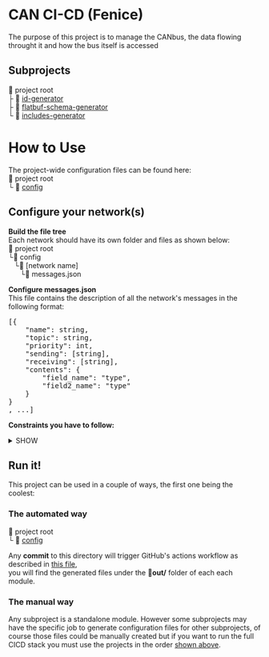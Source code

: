 # CAN CI-CD (Fenice)
The purpose of this project is to manage the CANbus, the data flowing throught it and how the bus itself is accessed

## Subprojects
:open_file_folder: project root\
  ├ :open_file_folder: [id-generator](id-generator)\
  ├ :open_file_folder: [flatbuf-schema-generator](flatbuf-schema-generator)\
  └ :open_file_folder: [includes-generator](includes-generator)

# How to Use
The project-wide configuration files can be found here:\
:open_file_folder: project root\
  └ :open_file_folder: [config](config)

## Configure your network(s)
**Build the file tree**\
Each network should have its own folder and files as shown below:\
:open_file_folder: project root\
└:open_file_folder: config\
&nbsp;&nbsp;&nbsp;└:open_file_folder: [network name]\
&nbsp;&nbsp;&nbsp;&nbsp;&nbsp;&nbsp;└:page_with_curl: messages.json

**Configure messages.json**\
This file contains the description of all the network's messages in the following format:
<pre>
[{
    "name": string,
    "topic": string,
    "priority": int,
    "sending": [string],
    "receiving": [string],
    "contents": {
        "field_name": "type",
        "field2_name": "type"
    }
}
, ...]
</pre>


**Constraints you have to follow:**
<details><summary>SHOW</summary>

**Avoid message name conflicts across different networks**\
If you plan to have two different messages in two separate networks having the same name you **can't** use the merge function on those two networks.
On the other hand if the two messages are **identical**, meaning that they are actually the same message but used on multiple networks you may merge them.
___
    
    
<pre>
"name": string
</pre>
This field **must be unique** for each message, and should contain only UPPERCASE letters and "_"
___


<pre>
"topic": string
</pre>
This field can be the same across **at most 64 messages**, meaning a topic can contain at most 64 messages.
The characters you should use are all UPPERCASE letters and "_".
Messages should be subdivided in topics keeping in mind that the topic will be used by CAN devices to discriminate wether a message is interesting or not.
___

<pre>
"priority": int
</pre>
This field can can be an **integer from 0 to 7**, the higher the value the more important the message.
You can have **at most 8 messages** with the same combination of **priority and topic**, if you have more you must create a new topic or assign a different priority to some of them.
___
<pre>
"sending": [string]
</pre>
This field indicates the receiving device(s), **can be more than one**.\
The characters you should use are all UPPERCASE letters and "_".
If there is more than one sending device insert each one as a different array element.\
If there is only one sending device use an array with a single element.
___
<pre>
"receiving": [string]
</pre>
This field indicates the receiving device(s), **can be more than one**.\
The characters you should use are all UPPERCASE letters and "_".
If there is more than one receiving device insert each one as a different array element.\
If there is only one receiving device use an array with a single element.
</details>


## Run it!
This project can be used in a couple of ways, the first one being the coolest:
### The automated way
:open_file_folder: project root\
  └ :open_file_folder: [config](config)
  

Any **commit** to this directory will trigger GitHub's actions workflow as described in [this file](.github/workflows/run-all.yml),\
you will find the generated files under the **:open_file_folder:out/** folder of each each module.

### The manual way
Any subproject is a standalone module. However some subprojects may have the specific job to generate configuration files for other subprojects, of course those files could be manually created but if you want to run the full CICD stack you must use the projects in the order [shown above](#subprojects).
